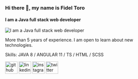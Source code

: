 ### Hi there 👋, my name is Fidel Toro
#### I am a Java **full stack** web developer
![I am a Java **full stack** web developer](https://media-exp1.licdn.com/dms/image/C4E16AQFEK-0arlpL_A/profile-displaybackgroundimage-shrink_350_1400/0/1518453600293?e=1651104000&v=beta&t=nBIpsSClOTEE7rPpo0jr2n9iXT9QYPcXhqJwrHpZJPo)

More than 5 years of experience. I am open to learn about new technologies. 

Skills: JAVA 8 / ANGULAR 11 / TS / HTML / SCSS



[<img src='https://cdn.jsdelivr.net/npm/simple-icons@3.0.1/icons/github.svg' alt='github' height='40'>](https://github.com/fidelgtc)  [<img src='https://cdn.jsdelivr.net/npm/simple-icons@3.0.1/icons/linkedin.svg' alt='linkedin' height='40'>](https://www.linkedin.com/in/fidelgtc/)  [<img src='https://cdn.jsdelivr.net/npm/simple-icons@3.0.1/icons/instagram.svg' alt='instagram' height='40'>](https://www.instagram.com/fidelgtc/)  [<img src='https://cdn.jsdelivr.net/npm/simple-icons@3.0.1/icons/twitter.svg' alt='twitter' height='40'>](https://twitter.com/fidelgtc)  

